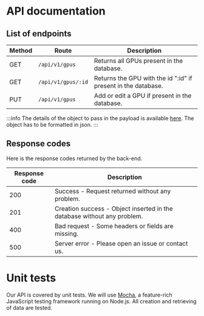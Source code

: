 # API documentation

## List of endpoints

Method | Route              | Description
-------|------------------- | -------------------------------------------------------------
GET    | `/api/v1/gpus`     | Returns all GPUs present in the database.
GET    | `/api/v1/gpus/:id` | Returns the GPU with the id ":id" if present in the database.
PUT    | `/api/v1/gpus`     | Add or edit a GPU if present in the database.

:::info
The details of the object to pass in the payload is available [here](https://github.com/Lugdunum3D/LugBench-API/blob/dev/v1/models/gpu/index.js "Mongoose Schema"). The object has to be formatted in json.
:::

## Response codes
Here is the response codes returned by the back-end.

Response code | Description
------------- | -----------------------------------------------------------------------
200           | Success - Request returned without any problem.
201           | Creation success - Object inserted in the database without any problem.
400           | Bad request - Some headers or fields are missing.
500           | Server error - Please open an issue or contact us.

# Unit tests

Our API is covered by unit tests. We will use [Mocha](https://mochajs.org/), a feature-rich JavaScript testing framework running on Node.js.
All creation and retrieving of data are tested.
